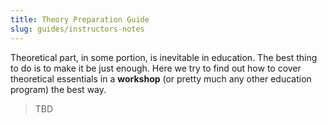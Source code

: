 ```yaml
---
title: Theory Preparation Guide
slug: guides/instructors-notes
---
```


Theoretical part, in some portion, is inevitable in education. The best thing to do is to make it be just enough. Here we try to find out how to cover theoretical essentials in a **workshop** (or pretty much any other education program) the best way.

> TBD
